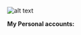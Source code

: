  ![alt text](https://cdn.discordapp.com/attachments/885620613950099549/889153387613028382/unknown.png)

**My Personal accounts:**



